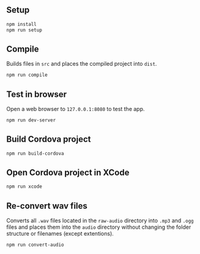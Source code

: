 ## Setup
```bash
npm install
npm run setup
```

## Compile
Builds files in `src` and places the compiled project into `dist`.
```bash
npm run compile
```

## Test in browser
Open a web browser to `127.0.0.1:8080` to test the app.
```bash
npm run dev-server
```

## Build Cordova project
```bash
npm run build-cordova
```

## Open Cordova project in XCode
```bash
npm run xcode
```

## Re-convert wav files
Converts all `.wav` files located in the `raw-audio` directory into `.mp3` and `.ogg` files and places them into
the `audio` directory without changing the folder structure or filenames (except extentions).
```bash
npm run convert-audio
```
